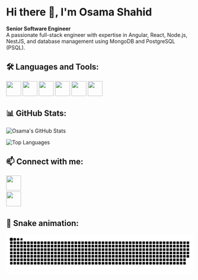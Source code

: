# Hi there 👋, I'm Osama Shahid

**Senior Software Engineer**  
A passionate full-stack engineer with expertise in Angular, React, Node.js, NestJS, and database management using MongoDB and PostgreSQL (PSQL).

## 🛠️ Languages and Tools:

<img src="https://cdn.jsdelivr.net/gh/devicons/devicon/icons/angularjs/angularjs-original.svg" width="40" height="40"/> 
<img src="https://cdn.jsdelivr.net/gh/devicons/devicon/icons/react/react-original.svg" width="40" height="40"/>
<img src="https://cdn.jsdelivr.net/gh/devicons/devicon/icons/nodejs/nodejs-original.svg" width="40" height="40"/> 
<img src="https://cdn.jsdelivr.net/gh/devicons/devicon/icons/nestjs/nestjs-plain.svg" width="40" height="40"/> 
<img src="https://cdn.jsdelivr.net/gh/devicons/devicon/icons/mongodb/mongodb-original.svg" width="40" height="40"/>
<img src="https://cdn.jsdelivr.net/gh/devicons/devicon/icons/postgresql/postgresql-original.svg" width="40" height="40"/>

## 📊 GitHub Stats:
![Osama's GitHub Stats](https://github-readme-stats.vercel.app/api?username=OsamaShahid&show_icons=true&theme=radical)

![Top Languages](https://github-readme-stats.vercel.app/api/top-langs/?username=OsamaShahid&layout=compact&theme=radical)

## 📫 Connect with me:

[<img src="https://cdn.jsdelivr.net/gh/devicons/devicon/icons/linkedin/linkedin-original.svg" width="40" height="40"/>](https://www.linkedin.com/in/usama-s-377964121/)  
[<img src="https://cdn.jsdelivr.net/gh/devicons/devicon/icons/gmail/gmail-original.svg" width="40" height="40"/>](mailto:muhammadusama387@gmail.com)

## 🐍 Snake animation:
![snake gif](https://github.com/OsamaShahid/OsamaShahid/blob/output/github-contribution-grid-snake.svg)

